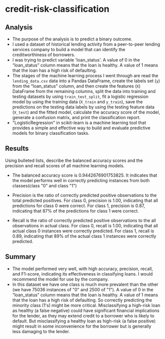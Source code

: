 # credit-risk-classification

## Analysis

* The purpose of the analysis is to predict a binary outcome.
* I used a dataset of historical lending activity from a peer-to-peer lending services company to build a model that can identify the creditworthiness of borrowers.
* I was trying to predict variable 'loan_status'. A value of 0 in the “loan_status” column means that the loan is healthy. A value of 1 means that the loan has a high risk of defaulting.
* The stages of the machine learning process I went through are read the `lending_data.csv` data into a Pandas DataFrame, create the labels set (`y`)  from the “loan_status” column, and then create the features (`X`) DataFrame from the remaining columns, split the data into training and testing datasets by using `train_test_split`, fit a logistic regression model by using the training data (`X_train` and `y_train`), save the predictions on the testing data labels by using the testing feature data (`X_test`) and the fitted model, calculate the accuracy score of the model, generate a confusion matrix, and print the classification report.
*  "LogisticRegression" in scikit-learn is a machine learning tool that provides a simple and effective way to build and evaluate predictive models for binary classification tasks.

## Results

Using bulleted lists, describe the balanced accuracy scores and the precision and recall scores of all machine learning models.

* The balanced accuracy score is 0.9442676901753825. It indicates that the model performs well in correctly predicting instances from both classes(class "0" and class "1")

* Precision is the ratio of correctly predicted positive observations to the total predicted positives. For class 0, precision is 1.00, indicating that all predictions for class 0 were correct. For class 1, precision is 0.87, indicating that 87% of the predictions for class 1 were correct.

*  Recall is the ratio of correctly predicted positive observations to the all observations in actual class. For class 0, recall is 1.00, indicating that all actual class 0 instances were correctly predicted. For class 1, recall is 0.89, indicating that 89% of the actual class 1 instances were correctly predicted.

## Summary

* The model performed very well, with high accuracy, precision, recall, and F1-score, indicating its effectiveness in classifying loans. I would recommend the model for use by the company.
* In this dataset we have one class is much more prevalent than the other (we have 75036 instances of "0" and 2500 of "1"). A value of 0 in the “loan_status” column means that the loan is healthy. A value of 1 means that the loan has a high risk of defaulting. So correctly predicting the minority class (1's) might be more critical. Misclassifying a high-risk loan as healthy (a false negative) could have significant financial implications for the lender, as they may extend credit to a borrower who is likely to default. But misclassifying a healthy loan as high-risk (a false positive) might result in some inconvenience for the borrower but is generally less damaging to the lender.

